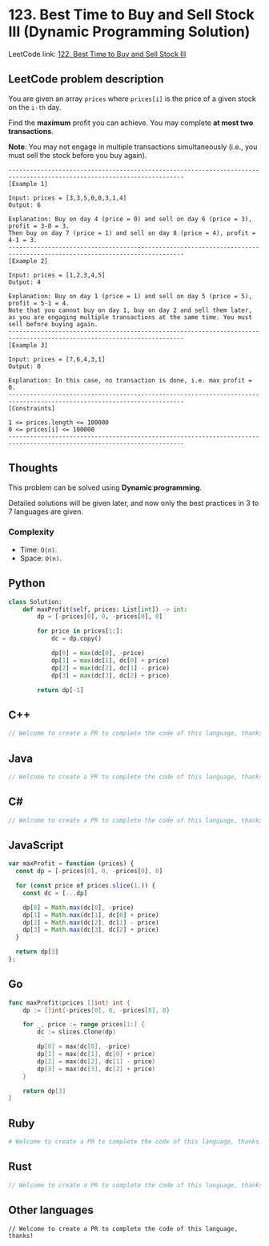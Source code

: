 # 123. Best Time to Buy and Sell Stock III (Dynamic Programming Solution)
LeetCode link: [122. Best Time to Buy and Sell Stock III](https://leetcode.com/problems/best-time-to-buy-and-sell-stock-iii/)

## LeetCode problem description
You are given an array `prices` where `prices[i]` is the price of a given stock on the `i-th` day.

Find the **maximum** profit you can achieve. You may complete **at most two transactions**.

**Note**: You may not engage in multiple transactions simultaneously (i.e., you must sell the stock before you buy again).

```
-----------------------------------------------------------------------------------------------------------------------
[Example 1]

Input: prices = [3,3,5,0,0,3,1,4]
Output: 6

Explanation: Buy on day 4 (price = 0) and sell on day 6 (price = 3), profit = 3-0 = 3.
Then buy on day 7 (price = 1) and sell on day 8 (price = 4), profit = 4-1 = 3.
-----------------------------------------------------------------------------------------------------------------------
[Example 2]

Input: prices = [1,2,3,4,5]
Output: 4

Explanation: Buy on day 1 (price = 1) and sell on day 5 (price = 5), profit = 5-1 = 4.
Note that you cannot buy on day 1, buy on day 2 and sell them later, as you are engaging multiple transactions at the same time. You must sell before buying again.
-----------------------------------------------------------------------------------------------------------------------
[Example 3]

Input: prices = [7,6,4,3,1]
Output: 0

Explanation: In this case, no transaction is done, i.e. max profit = 0.
-----------------------------------------------------------------------------------------------------------------------
[Constraints]

1 <= prices.length <= 100000
0 <= prices[i] <= 100000
-----------------------------------------------------------------------------------------------------------------------
```

## Thoughts
This problem can be solved using **Dynamic programming**.

Detailed solutions will be given later, and now only the best practices in 3 to 7 languages are given.

### Complexity
* Time: `O(n)`.
* Space: `O(n)`.

## Python
```python
class Solution:
    def maxProfit(self, prices: List[int]) -> int:
        dp = [-prices[0], 0, -prices[0], 0]

        for price in prices[1:]:
            dc = dp.copy()

            dp[0] = max(dc[0], -price)
            dp[1] = max(dc[1], dc[0] + price)
            dp[2] = max(dc[2], dc[1] - price)
            dp[3] = max(dc[3], dc[2] + price)

        return dp[-1]
```

## C++
```cpp
// Welcome to create a PR to complete the code of this language, thanks!
```

## Java
```java
// Welcome to create a PR to complete the code of this language, thanks!
```

## C#
```c#
// Welcome to create a PR to complete the code of this language, thanks!
```

## JavaScript
```javascript
var maxProfit = function (prices) {
  const dp = [-prices[0], 0, -prices[0], 0]

  for (const price of prices.slice(1,)) {
    const dc = [...dp]

    dp[0] = Math.max(dc[0], -price)
    dp[1] = Math.max(dc[1], dc[0] + price)
    dp[2] = Math.max(dc[2], dc[1] - price)
    dp[3] = Math.max(dc[3], dc[2] + price)
  }

  return dp[3]
};
```

## Go
```go
func maxProfit(prices []int) int {
    dp := []int{-prices[0], 0, -prices[0], 0}

    for _, price := range prices[1:] {
        dc := slices.Clone(dp)

        dp[0] = max(dc[0], -price)
        dp[1] = max(dc[1], dc[0] + price)
        dp[2] = max(dc[2], dc[1] - price)
        dp[3] = max(dc[3], dc[2] + price)
    }

    return dp[3]
}
```

## Ruby
```ruby
# Welcome to create a PR to complete the code of this language, thanks!
```

## Rust
```rust
// Welcome to create a PR to complete the code of this language, thanks!
```

## Other languages
```
// Welcome to create a PR to complete the code of this language, thanks!
```
